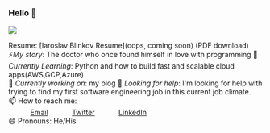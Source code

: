 ### Hello 👋
<img src="https://images.unsplash.com/photo-1511884642898-4c92249e20b6?ixlib=rb-1.2.1&ixid=eyJhcHBfaWQiOjEyMDd9&auto=format&fit=crop&w=1050&q=80"/>

Resume:  [Iaroslav Blinkov Resume](oops, coming soon) (PDF download)
⚡*My story*: The doctor who once found himself in love with programming
🌱 *Currently Learning*: Python and how to build fast and scalable cloud apps(AWS,GCP,Azure)<br>
🔭 *Currently working on*: my blog
🤔 *Looking for help*: I'm looking for help with trying to find my first software engineering job in this current job climate.<br>
📫 How to reach me: <br>
&nbsp;&nbsp;&nbsp;&nbsp;&nbsp;&nbsp;&nbsp;&nbsp;&nbsp;&nbsp; [Email](here2contactme@gmail.com)
&nbsp;&nbsp;&nbsp;&nbsp;&nbsp;&nbsp;&nbsp;&nbsp;&nbsp;&nbsp; [Twitter](https://www.twitter.com/iarosb)
&nbsp;&nbsp;&nbsp;&nbsp;&nbsp;&nbsp;&nbsp;&nbsp;&nbsp;&nbsp; [LinkedIn](https://www.linkedin.com/in/iarosb)<br>
😄 Pronouns: He/His <br>

<!--

- ...
- ⚡ Fun fact: https://resume.christinakopecky.com
-->
